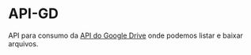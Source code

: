 # API-GD
API para consumo da <a href="https://developers.google.com/drive/api/guides/about-sdk?hl=pt-br">API do Google Drive</a> onde podemos listar e baixar arquivos.
